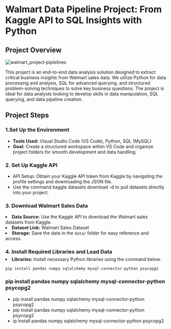 # Walmart Data Pipeline Project: From Kaggle API to SQL Insights with Python </h1>

## Project Overview

![walmart_project-piplelines](https://github.com/user-attachments/assets/1bd7d129-594b-4c8e-8b93-e2edb555ff83)

This project is an end-to-end data analysis solution designed to extract critical business insights from Walmart sales data. We utilize Python for data processing and analysis, SQL for advanced querying, and structured problem-solving techniques to solve key business questions. The project is ideal for data analysts looking to develop skills in data manipulation, SQL querying, and data pipeline creation.


## Project Steps 

### 1.Set Up the Environment
- **Tools Used:** Visual Studio Code (VS Code), Python, SQL (MySQL)
- **Goal:** Create a structured workspace within VS Code and organize project folders for smooth development and data handling.

### 2. Set Up Kaggle API</h3>
 - API Setup: Obtain your Kaggle API token from Kaggle by navigating the profile settings and downloading the JSON file.
 - Use the command kaggle datasets download -d <dataset-path> to pull datasets directly into your project.

### 3. Download Walmart Sales Data</h3>
  <li><strong>Data Source:</strong> Use the Kaggle API to download the Walmart sales datasets from Kaggle.
  <li><strong>Dataset Link:</strong> Walmart Sales Dataset</li>
  <li><strong>Storage:</strong> Save the data in the <code>data/</code> folder for easy reference and access.</li>

<h3 style="border-bottom:none; margin-bottom: 5px;">4. Install Required Libraries and Load Data</h3>
  <li style = "margin-bottom: 5px;" ><strong>Libraries:</strong> Install necessary Python libraries using the command below.</li>

<pre><code >pip install pandas numpy sqlalchemy mysql-connector-python psycopg2</code></pre>

### pip install pandas numpy sqlalchemy mysql-connector-python psycopg2
- pip install pandas numpy sqlalchemy mysql-connector-python psycopg2
- pip install pandas numpy sqlalchemy mysql-connector-python psycopg2
- ip install pandas numpy sqlalchemy mysql-connector-python psycopg2




